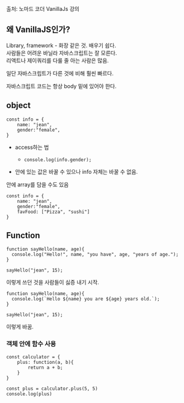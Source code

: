 출처: 노마드 코더 VanillaJs 강의

## 왜 VanillaJS인가?

Library, framework - 화장 같은 것. 배우기 쉽다.  
사람들은 어려운 바닐라 자바스크립트는 잘 모른다.   
리액트나 제이쿼리를 다룰 줄 아는 사람은 많음.   
  
일단 자바스크립트가 다른 것에 비해 훨씬 빠르다.   


자바스크립트 코드는 항상 body 밑에 있어야 한다.   


## object 
```
const info = { 
	name: "jean",
	gender:"female",
}
```

- access하는 법  
	- `console.log(info.gender);`

- 안에 있는 값은 바꿀 수 있으나 info 자체는 바꿀 수 없음.

안에 array를 담을 수도 있음
```
const info = { 
	name: "jean",
	gender:"female",
	favFood: ["Pizza", "sushi"]
}
```

## Function
```
function sayHello(name, age){
  console.log("Hello!", name, "you have", age, "years of age.");
}

sayHello("jean", 15);
```
이렇게 쓰던 것을 사람들이 싫증 내기 시작.

```
function sayHello(name, age){
  console.log(`Hello ${name} you are ${age} years old.`);
}

sayHello("jean", 15);
```
이렇게 바꿈. 

### 객체 안에 함수 사용
```
const calculator = {
	plus: function(a, b){
		return a + b;
	}
}

const plus = calculator.plus(5, 5)
console.log(plus)
```
